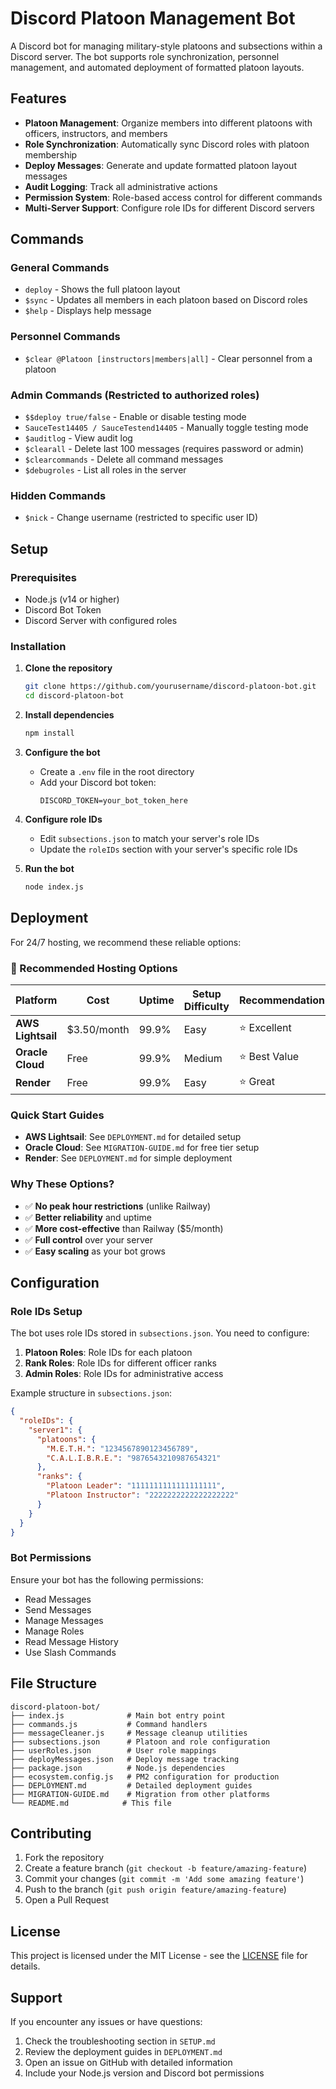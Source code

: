 # Discord Platoon Management Bot

A Discord bot for managing military-style platoons and subsections within a Discord server. The bot supports role synchronization, personnel management, and automated deployment of formatted platoon layouts.

## Features

- **Platoon Management**: Organize members into different platoons with officers, instructors, and members
- **Role Synchronization**: Automatically sync Discord roles with platoon membership
- **Deploy Messages**: Generate and update formatted platoon layout messages
- **Audit Logging**: Track all administrative actions
- **Permission System**: Role-based access control for different commands
- **Multi-Server Support**: Configure role IDs for different Discord servers

## Commands

### General Commands
- `deploy` - Shows the full platoon layout
- `$sync` - Updates all members in each platoon based on Discord roles
- `$help` - Displays help message

### Personnel Commands
- `$clear @Platoon [instructors|members|all]` - Clear personnel from a platoon

### Admin Commands (Restricted to authorized roles)
- `$$deploy true/false` - Enable or disable testing mode
- `SauceTest14405 / SauceTestend14405` - Manually toggle testing mode
- `$auditlog` - View audit log
- `$clearall` - Delete last 100 messages (requires password or admin)
- `$clearcommands` - Delete all command messages
- `$debugroles` - List all roles in the server

### Hidden Commands
- `$nick` - Change username (restricted to specific user ID)

## Setup

### Prerequisites
- Node.js (v14 or higher)
- Discord Bot Token
- Discord Server with configured roles

### Installation

1. **Clone the repository**
   ```bash
   git clone https://github.com/yourusername/discord-platoon-bot.git
   cd discord-platoon-bot
   ```

2. **Install dependencies**
   ```bash
   npm install
   ```

3. **Configure the bot**
   - Create a `.env` file in the root directory
   - Add your Discord bot token:
     ```
     DISCORD_TOKEN=your_bot_token_here
     ```

4. **Configure role IDs**
   - Edit `subsections.json` to match your server's role IDs
   - Update the `roleIDs` section with your server's specific role IDs

5. **Run the bot**
   ```bash
   node index.js
   ```

## Deployment

For 24/7 hosting, we recommend these reliable options:

### 🚀 Recommended Hosting Options

| Platform | Cost | Uptime | Setup Difficulty | Recommendation |
|----------|------|--------|------------------|----------------|
| **AWS Lightsail** | $3.50/month | 99.9% | Easy | ⭐ Excellent |
| **Oracle Cloud** | Free | 99.9% | Medium | ⭐ Best Value |
| **Render** | Free | 99.9% | Easy | ⭐ Great |

### Quick Start Guides
- **AWS Lightsail**: See `DEPLOYMENT.md` for detailed setup
- **Oracle Cloud**: See `MIGRATION-GUIDE.md` for free tier setup
- **Render**: See `DEPLOYMENT.md` for simple deployment

### Why These Options?
- ✅ **No peak hour restrictions** (unlike Railway)
- ✅ **Better reliability** and uptime
- ✅ **More cost-effective** than Railway ($5/month)
- ✅ **Full control** over your server
- ✅ **Easy scaling** as your bot grows

## Configuration

### Role IDs Setup

The bot uses role IDs stored in `subsections.json`. You need to configure:

1. **Platoon Roles**: Role IDs for each platoon
2. **Rank Roles**: Role IDs for different officer ranks
3. **Admin Roles**: Role IDs for administrative access

Example structure in `subsections.json`:
```json
{
  "roleIDs": {
    "server1": {
      "platoons": {
        "M.E.T.H.": "1234567890123456789",
        "C.A.L.I.B.R.E.": "9876543210987654321"
      },
      "ranks": {
        "Platoon Leader": "1111111111111111111",
        "Platoon Instructor": "2222222222222222222"
      }
    }
  }
}
```

### Bot Permissions

Ensure your bot has the following permissions:
- Read Messages
- Send Messages
- Manage Messages
- Manage Roles
- Read Message History
- Use Slash Commands

## File Structure

```
discord-platoon-bot/
├── index.js              # Main bot entry point
├── commands.js           # Command handlers
├── messageCleaner.js     # Message cleanup utilities
├── subsections.json      # Platoon and role configuration
├── userRoles.json        # User role mappings
├── deployMessages.json   # Deploy message tracking
├── package.json          # Node.js dependencies
├── ecosystem.config.js   # PM2 configuration for production
├── DEPLOYMENT.md         # Detailed deployment guides
├── MIGRATION-GUIDE.md    # Migration from other platforms
└── README.md            # This file
```

## Contributing

1. Fork the repository
2. Create a feature branch (`git checkout -b feature/amazing-feature`)
3. Commit your changes (`git commit -m 'Add some amazing feature'`)
4. Push to the branch (`git push origin feature/amazing-feature`)
5. Open a Pull Request

## License

This project is licensed under the MIT License - see the [LICENSE](LICENSE) file for details.

## Support

If you encounter any issues or have questions:
1. Check the troubleshooting section in `SETUP.md`
2. Review the deployment guides in `DEPLOYMENT.md`
3. Open an issue on GitHub with detailed information
4. Include your Node.js version and Discord bot permissions 